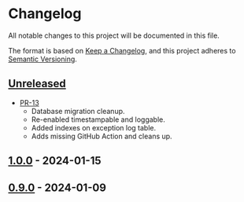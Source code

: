 # Changelog

All notable changes to this project will be documented in this file.

The format is based on [Keep a Changelog](https://keepachangelog.com/en/1.1.0/),
and this project adheres to [Semantic Versioning](https://semver.org/spec/v2.0.0.html).

## [Unreleased]

* [PR-13](https://github.com/itk-dev/hoeringsportal-getorganized/pull/13)
  * Database migration cleanup.
  * Re-enabled timestampable and loggable.
  * Added indexes on exception log table.
  * Adds missing GitHub Action and cleans up.

## [1.0.0] - 2024-01-15

## [0.9.0] - 2024-01-09

[Unreleased]: https://github.com/itk-dev/hoeringsportal-getorganized/compare/1.0.0...HEAD
[1.0.0]: https://github.com/itk-dev/hoeringsportal-getorganized/compare/0.9.0...1.0.0
[0.9.0]: https://github.com/itk-dev/hoeringsportal-getorganized/releases/tag/0.9.0
